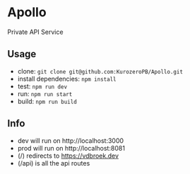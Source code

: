 # Apollo
Private API Service

## Usage
- clone: `git clone git@github.com:KurozeroPB/Apollo.git`
- install dependencies: `npm install`
- test: `npm run dev`
- run: `npm run start`
- build: `npm run build`

## Info
- dev will run on http://localhost:3000
- prod will run on http://localhost:8081
- (/) redirects to https://vdbroek.dev
- (/api) is all the api routes